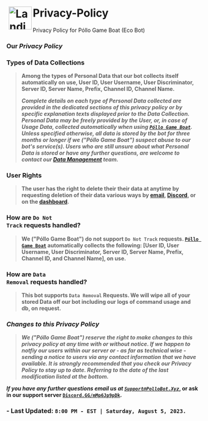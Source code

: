 # <div><a href="../../"><img src="https://cdn.pollobot.xyz/assets/Rebrand-PGB.webp" style="padding-left: 6px; padding-bottom: 3px" alt="Landing Area" width="60" height="60" align="left" title="Return to the Policies Landing Area"/></a>Privacy-Policy</div>
Privacy Policy for Póllo Game Boat (Eco Bot)

### <strong>Our <i>Privacy Policy</i></strong>

### <b>Types of Data Collections</b>

<blockquote>
<p><b>Among the types of Personal Data that our bot collects itself automatically on use, User ID, User Username, User Discriminator, Server ID, Server Name, Prefix, Channel ID, Channel Name.</p>

<p><strong><b><i>Complete details on each type of Personal Data collected are provided in the dedicated sections of this privacy policy or by specific explanation texts displayed prior to the Data Collection.
Personal Data may be freely provided by the User, or, in case of Usage Data, collected automatically when using <a href="https://discord.com/users/815345379952033812"><code>Póllo Game Boat</code></a>.  
Unless specified otherwise, all data is stored by the bot for three months or longer if we ("Póllo Game Boat") suspect abuse to our bot's service(s).  Users who are still unsure about what Personal Data is stored or have any further questions, are welcome to contact our <a href="mailto:privacy@pollobot.xyz">Data Management</a> team.</i></b></strong></p>
</blockquote>

### <b>User Rights</b></h4>

<blockquote>
  <p><strong><b>The user has the right to delete their their data at anytime by requesting deletion of their data various ways by <a href="mailto:privacy@pollobot.xyz">email</a>, <a href="https://discord.gg/mMp6Jp9pDk">Discord</a>, or on the <a href="https://dash.pollobot.xyz/">dashboard</a>.</strong></b></p>
</blockquote>

### <b>How are <code>Do Not Track</code> requests handled?</b></h4>

<blockquote>
  <p><strong><b>We ("Póllo Game Boat") do not support <code>Do Not Track</code> requests.  <a href="https://discord.com/users/815345379952033812"><code>Póllo Game Boat</code></a> automatically collects the following: [User ID, User Username, User Discriminator, Server ID, Server Name, Prefix, Channel ID, and Channel Name], on use.</strong></b></p>
</blockquote>

### <b>How are <code>Data Removal</code> requests handled?</b></h4>

<blockquote>
  <p><strong><b>This bot supports <code>Data Removal</code> Requests.
We will wipe all of your stored Data off our bot including our logs of command usage and db, on request.</strong></b></p>
</blockquote>

### <b><i>Changes to this Privacy Policy</i></b>

<blockquote>
<p><strong><b><i>We ("Póllo Game Boat") reserve the right to make changes to this privacy policy at any time with or without notice.  If we happen to notfiy our users within our server or - as far as technical wise - sending a notice to users via any contact information that we have available. 
It is strongly recommended that you check our Privacy Policy to stay up to date.  Referring to the date of the last modification listed at the bottom.</i></strong></b></p>
</blockquote>


<p><strong><b><i>If you have any further questions email us at <a href="mailto:support@pollobot.xyz"><code>Support@PolloBot.Xyz</code></a></i>, or ask in our support server <a href="https://discord.gg/mMp6Jp9pDk"><code>Discord.GG/mMp6Jp9pDk</code></a>.</strong></b></p>

### - Last Updated: <code>8:00 PM - EST | Saturday, August 5, 2023.  </code>
